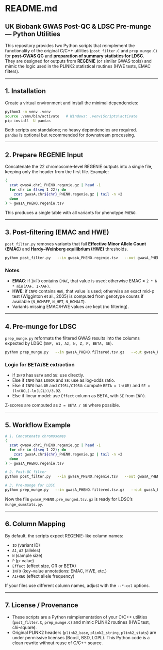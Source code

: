 # README.md

## UK Biobank GWAS Post-QC & LDSC Pre-munge — Python Utilities

This repository provides two Python scripts that reimplement the functionality of the original C/C++ utilities (`post_filter.C` and `prep_munge.C`) for **post-GWAS QC** and **preparation of summary statistics for LDSC**.  
They are designed for outputs from **REGENIE** (or similar GWAS tools) and mimic the logic used in the PLINK2 statistical routines (HWE tests, EMAC filters).

---

## 1. Installation

Create a virtual environment and install the minimal dependencies:

```bash
python3 -m venv .venv
source .venv/bin/activate   # Windows: .venv\Scripts\activate
pip install -U pandas
```

Both scripts are standalone; no heavy dependencies are required.  
`pandas` is optional but recommended for downstream processing.

---

## 2. Prepare REGENIE Input

Concatenate the 22 chromosome-level REGENIE outputs into a single file, keeping only the header from the first file. Example:

```bash
(
  zcat gwasA.chr1_PHENO.regenie.gz | head -1
  for chr in $(seq 1 22); do
    zcat gwasA.chr${chr}_PHENO.regenie.gz | tail -n +2
  done
) > gwasA_PHENO.regenie.tsv
```

This produces a single table with all variants for phenotype `PHENO`.

---

## 3. Post-filtering (EMAC and HWE)

`post_filter.py` removes variants that fail **Effective Minor Allele Count (EMAC)** and **Hardy–Weinberg equilibrium (HWE)** thresholds.

```bash
python post_filter.py   --in gwasA_PHENO.regenie.tsv   --out gwasA_PHENO.filtered.tsv.gz   --emac-min 100   --hwe-minp 1e-12   --id-col ID --aaf-col A1FREQ --n-col N --info-col INFO
```

### Notes
- **EMAC**: if `INFO` contains `EMAC`, that value is used; otherwise EMAC ≈ `2 * N * min(AAF, 1-AAF)`.  
- **HWE**: if `INFO` contains `HWE`, that value is used; otherwise an exact mid-p test (Wigginton et al., 2005) is computed from genotype counts if available (`N_HOMREF`, `N_HET`, `N_HOMALT`).  
- Variants missing EMAC/HWE values are kept (no filtering).

---

## 4. Pre-munge for LDSC

`prep_munge.py` reformats the filtered GWAS results into the columns expected by LDSC (`SNP, A1, A2, N, Z, P, BETA, SE`).

```bash
python prep_munge.py   --in gwasA_PHENO.filtered.tsv.gz   --out gwasA_PHENO.pre_munged.tsv.gz   --id-col ID --a1-col A1 --a2-col A2 --n-col N --p-col P   --effect-col Effect --info-col INFO   --logistic   # include this flag if the GWAS was logistic
```

### Logic for BETA/SE extraction
- If `INFO` has `BETA` and `SE`: use directly.  
- Else if `INFO` has `LOGOR` and `SE`: use as log-odds ratio.  
- Else if `INFO` has `OR` and `CI95L/CI95U`: compute `BETA = ln(OR)` and `SE = (ln(UCL)-ln(LCL))/3.92`.  
- Else if linear model: use `Effect` column as BETA, with `SE` from `INFO`.  

Z-scores are computed as `Z = BETA / SE` where possible.

---

## 5. Workflow Example

```bash
# 1. Concatenate chromosomes
(
  zcat gwasA.chr1_PHENO.regenie.gz | head -1
  for chr in $(seq 1 22); do
    zcat gwasA.chr${chr}_PHENO.regenie.gz | tail -n +2
  done
) > gwasA_PHENO.regenie.tsv

# 2. Post-QC filter
python post_filter.py   --in gwasA_PHENO.regenie.tsv   --out gwasA_PHENO.filtered.tsv.gz   --emac-min 100 --hwe-minp 1e-12

# 3. Pre-munge for LDSC
python prep_munge.py   --in gwasA_PHENO.filtered.tsv.gz   --out gwasA_PHENO.pre_munged.tsv.gz   --logistic
```

Now the file `gwasA_PHENO.pre_munged.tsv.gz` is ready for LDSC’s `munge_sumstats.py`.

---

## 6. Column Mapping

By default, the scripts expect REGENIE-like column names:

- `ID` (variant ID)  
- `A1`, `A2` (alleles)  
- `N` (sample size)  
- `P` (p-value)  
- `Effect` (effect size, OR or BETA)  
- `INFO` (key–value annotations: EMAC, HWE, etc.)  
- `A1FREQ` (effect allele frequency)

If your files use different column names, adjust with the `--*-col` options.

---

## 7. License / Provenance

- These scripts are a Python reimplementation of your C/C++ utilities (`post_filter.C`, `prep_munge.C`) and mimic PLINK2 routines (HWE test, chi-square).  
- Original PLINK2 headers (`plink2_base`, `plink2_string`, `plink2_stats`) are under permissive licenses (Boost, BSD, LGPL). This Python code is a clean rewrite without reuse of C/C++ source.
